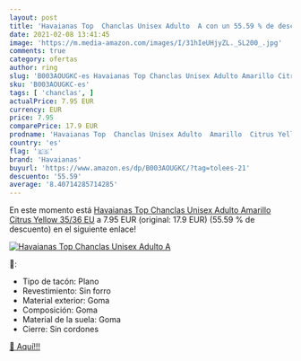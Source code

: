 ```yaml
---
layout: post
title: 'Havaianas Top  Chanclas Unisex Adulto  A con un 55.59 % de descuento'
date: 2021-02-08 13:41:45
image: 'https://m.media-amazon.com/images/I/31hIeUHjyZL._SL200_.jpg'
comments: true
category: ofertas
author: ring
slug: 'B003AOUGKC-es Havaianas Top Chanclas Unisex Adulto Amarillo Citrus...'
sku: 'B003AOUGKC-es'
tags: [ 'chanclas', ]
actualPrice: 7.95 EUR
currency: EUR
price: 7.95
comparePrice: 17.9 EUR
prodname: 'Havaianas Top  Chanclas Unisex Adulto  Amarillo  Citrus Yellow   35/36 EU'
country: 'es'
flag: '🇪🇸'
brand: 'Havaianas'
buyurl: 'https://www.amazon.es/dp/B003AOUGKC/?tag=tolees-21'
descuento: '55.59'
average: '8.40714285714285'
---
```


En este momento está [Havaianas Top  Chanclas Unisex Adulto  Amarillo  Citrus Yellow   35/36 EU](https://www.amazon.es/dp/B003AOUGKC/?tag=tolees-21) a 7.95 EUR (original: 17.9 EUR) (55.59 %  de descuento) en el siguiente enlace!

[![Havaianas Top  Chanclas Unisex Adulto  A](https://m.media-amazon.com/images/I/31hIeUHjyZL._SL200_.jpg)](https://www.amazon.es/dp/B003AOUGKC/?tag=tolees-21)

🔎:

- Tipo de tacón: Plano
- Revestimiento: Sin forro
- Material exterior: Goma
- Composición: Goma
- Material de la suela: Goma
- Cierre: Sin cordones

[🛒 Aquí!!!](https://www.amazon.es/dp/B003AOUGKC/?tag=tolees-21)
